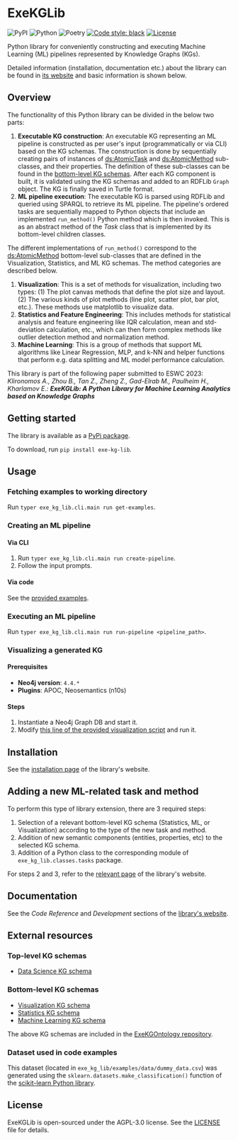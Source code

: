 # ExeKGLib

![PyPI](https://img.shields.io/pypi/v/exe-kg-lib)
![Python](https://img.shields.io/badge/python-v3.8+-blue.svg)
![Poetry](https://img.shields.io/badge/poetry-v1.2.2-blue)
[![Code style: black][black-badge]][black]
[![License](https://img.shields.io/badge/license-AGPL%203.0-blue)](https://www.gnu.org/licenses/agpl-3.0.en.html)

Python library for conveniently constructing and executing Machine Learning (ML) pipelines represented by Knowledge Graphs (KGs).

Detailed information (installation, documentation etc.) about the library can be found in [its website](https://boschresearch.github.io/ExeKGLib/) and basic information is shown below.

## Overview

[//]: # (--8<-- [start:overview])
The functionality of this Python library can be divided in the below two parts:

1. **Executable KG construction**: An executable KG representing an ML pipeline is constructed as per user's input (programmatically or via CLI) based on the KG schemas. The construction is done by sequentially creating pairs of instances of [ds:AtomicTask](https://nsai-uio.github.io/ExeKGOntology/OnToology/ds_exeKGOntology.ttl/documentation/index-en.html#AtomicTask) and [ds:AtomicMethod](https://nsai-uio.github.io/ExeKGOntology/OnToology/ds_exeKGOntology.ttl/documentation/index-en.html#AtomicMethod) sub-classes, and their properties. The definition of these sub-classes can be found in the [bottom-level KG schemas](#bottom-level-kg-schemas). After each KG component is built, it is validated using the KG schemas and added to an RDFLib `Graph` object. The KG is finally saved in Turtle format.
2. **ML pipeline execution**: The executable KG is parsed using RDFLib and queried using SPARQL to retrieve its ML pipeline. The pipeline's ordered tasks are sequentially mapped to Python objects that include an implemented `run_method()` Python method which is then invoked. This is as an abstract method of the _Task_ class that is implemented by its bottom-level children classes.

The different implementations of `run_method()` correspond to the [ds:AtomicMethod](https://nsai-uio.github.io/ExeKGOntology/OnToology/ds_exeKGOntology.ttl/documentation/index-en.html#AtomicMethod) bottom-level sub-classes that are defined in the Visualization, Statistics, and ML KG schemas. The method categories are described below.

1. **Visualization**: This is a set of methods for visualization, including two types: (1) The plot canvas methods that define the plot size and layout. (2) The various kinds of plot methods (line plot, scatter plot, bar plot, etc.). These methods use matplotlib to visualize data.
2. **Statistics and Feature Engineering**: This includes methods for statistical analysis and feature engineering like IQR calculation, mean and std-deviation calculation, etc., which can then form complex methods like outlier detection method and normalization method.
3. **Machine Learning**: This is a group of methods that support ML algorithms like Linear Regression, MLP, and k-NN and helper functions that perform e.g. data splitting and ML model performance calculation.

This library is part of the following paper submitted to ESWC 2023:<br>
_Klironomos A., Zhou B., Tan Z., Zheng Z., Gad-Elrab M., Paulheim H., Kharlamov E.: **ExeKGLib: A Python Library for Machine Learning Analytics based on Knowledge Graphs**_

[//]: # (--8<-- [end:overview])

## Getting started

[//]: # (--8<-- [start:gettingstarted])
The library is available as a [PyPi package](https://pypi.org/project/exe-kg-lib/).

To download, run `pip install exe-kg-lib`.

[//]: # (--8<-- [end:gettingstarted])

## Usage

[//]: # (--8<-- [start:usage])
### Fetching examples to working directory
Run `typer exe_kg_lib.cli.main run get-examples`.

### Creating an ML pipeline
#### Via CLI
1. Run `typer exe_kg_lib.cli.main run create-pipeline`.
2. Follow the input prompts.

#### Via code
See the [provided examples](https://github.com/boschresearch/ExeKGLib/tree/main/examples).

### Executing an ML pipeline
Run `typer exe_kg_lib.cli.main run run-pipeline <pipeline_path>`.

### Visualizing a generated KG
#### Prerequisites
- **Neo4j version**: `4.4.*`
- **Plugins**: APOC, Neosemantics (n10s)
#### Steps
1. Instantiate a Neo4j Graph DB and start it.
2. Modify [this line of the provided visualization script](examples/neo4j_visualization.cypher#L18) and run it.

[//]: # (--8<-- [end:usage])

## Installation
See the [installation page](https://boschresearch.github.io/ExeKGLib/installation/) of the library's website.

## Adding a new ML-related task and method

[//]: # (--8<-- [start:extending])
To perform this type of library extension, there are 3 required steps:

1. Selection of a relevant bottom-level KG schema (Statistics, ML, or Visualization) according to the type of the new task and method.
2. Addition of new semantic components (entities, properties, etc) to the selected KG schema.
3. Addition of a Python class to the corresponding module of `exe_kg_lib.classes.tasks` package.

For steps 2 and 3, refer to the [relevant page](https://boschresearch.github.io/ExeKGLib/adding-new-task-and-method/) of the library's website.

[//]: # (--8<-- [end:extending])

## Documentation
See the _Code Reference_ and _Development_ sections of the [library's website](https://boschresearch.github.io/ExeKGLib/).

## External resources

[//]: # (--8<-- [start:externalresources])
### Top-level KG schemas
- [Data Science KG schema](https://w3id.org/def/exekg-ds)

### Bottom-level KG schemas
- [Visualization KG schema](https://w3id.org/def/exekg-visu)
- [Statistics KG schema](https://w3id.org/def/exekg-stats)
- [Machine Learning KG schema](https://w3id.org/def/exekg-ml)

The above KG schemas are included in the [ExeKGOntology repository](https://github.com/nsai-uio/ExeKGOntology).

### Dataset used in code examples
This dataset (located in `exe_kg_lib/examples/data/dummy_data.csv`) was generated using the `sklearn.datasets.make_classification()` function of the [scikit-learn Python library](https://scikit-learn.org/).

[//]: # (--8<-- [end:externalresources])

## License

ExeKGLib is open-sourced under the AGPL-3.0 license. See the
[LICENSE](LICENSE.md) file for details.

<!-- URLs -->
[black-badge]: https://img.shields.io/badge/code%20style-black-000000.svg
[black]: https://github.com/psf/black
[ci-badge]: https://github.com/boschresearch/ExeKGLib/actions/workflows/ci.yaml/badge.svg
[ci]: https://github.com/boschresearch/ExeKGLib/actions/workflows/ci.yaml
[docs-badge]: https://img.shields.io/badge/docs-gh--pages-inactive
[docs]: https://github.com/boschresearch/ExeKGLib/tree/gh-pages
[license-badge]: https://img.shields.io/badge/License-All%20rights%20reserved-informational
[license-url]: https://pages.github.boschdevcloud.com/bcai-internal//latest/license
[pre-commit-badge]: https://img.shields.io/badge/pre--commit-enabled-brightgreen?logo=pre-commit&logoColor=white
[pre-commit]: https://github.com/pre-commit/pre-commit

